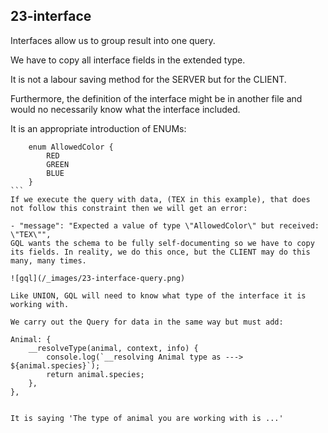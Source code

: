 ## 23-interface

Interfaces allow us to group result into one query.

We have to copy all interface fields in the extended type.

It is not a labour saving method for the SERVER but for the CLIENT.

Furthermore, the definition of the interface might be in another file and would no necessarily know what the interface included.

It is an appropriate introduction of ENUMs:

````
	enum AllowedColor {
		RED
		GREEN
		BLUE
	}
```
If we execute the query with data, (TEX in this example), that does not follow this constraint then we will get an error:

- "message": "Expected a value of type \"AllowedColor\" but received: \"TEX\"",
GQL wants the schema to be fully self-documenting so we have to copy its fields. In reality, we do this once, but the CLIENT may do this many, many times.

![gql](/_images/23-interface-query.png)

Like UNION, GQL will need to know what type of the interface it is working with.

We carry out the Query for data in the same way but must add:

````

    Animal: {
    	__resolveType(animal, context, info) {
    		console.log(`__resolving Animal type as ---> ${animal.species}`);
    		return animal.species;
    	},
    },

```

It is saying 'The type of animal you are working with is ...'
```
